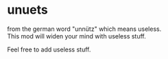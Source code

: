 # unuets

from the german word "unnütz" which means useless.\
This mod will widen your mind with useless stuff.

Feel free to add useless stuff.